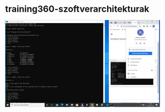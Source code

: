 # training360-szoftverarchitekturak
![](https://github.com/Robi44/training360-szoftverarchitekturak/blob/main/konzol1.png)
